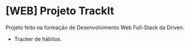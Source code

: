 # [WEB] Projeto TrackIt
Projeto feito na formação de Desenvolvimento Web Full-Stack da Driven.
- Tracker de hábitos.
